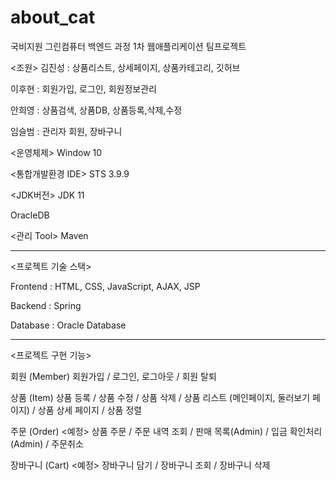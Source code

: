 # about_cat
국비지원 그린컴퓨터 백엔드 과정 1차 웹애플리케이션 팀프로젝트 

<조원>
김진성 : 상품리스트, 상세페이지, 상품카테고리, 깃허브

이후현 : 회원가입, 로그인, 회원정보관리

안희영 : 상품검색, 상품DB, 상품등록,삭제,수정

임슬범 : 관리자 회원, 장바구니



 <운영체제>
Window 10


 <통합개발환경 IDE>
STS 3.9.9


 <JDK버전>
JDK 11


 <DATABASE>
 OracleDB


 <관리 Tool>
Maven


-------------------------------------------------------------------------------------

 <프로젝트 기술 스택>


Frontend : HTML, CSS, JavaScript, AJAX, JSP

Backend : Spring

Database : Oracle Database


-------------------------------------------------------------------------------------

 <프로젝트 구현 기능>

회원 (Member)
회원가입 / 로그인, 로그아웃 / 회원 탈퇴

상품 (Item)
상품 등록 / 상품 수정 / 상품 삭제 / 상품 리스트 (메인페이지, 둘러보기 페이지) / 상품 상세 페이지 / 상품 정렬

주문 (Order)   <예정>
상품 주문 / 주문 내역 조회 / 판매 목록(Admin) / 입금 확인처리(Admin) / 주문취소

장바구니 (Cart) <예정>
장바구니 담기 / 장바구니 조회 / 장바구니 삭제
